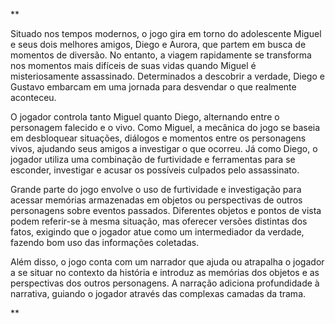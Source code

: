 **

Situado nos tempos modernos, o jogo gira em torno do adolescente Miguel e seus dois melhores amigos, Diego e Aurora, que partem em busca de momentos de diversão. No entanto, a viagem rapidamente se transforma nos momentos mais difíceis de suas vidas quando Miguel é misteriosamente assassinado. Determinados a descobrir a verdade, Diego e Gustavo embarcam em uma jornada para desvendar o que realmente aconteceu.

O jogador controla tanto Miguel quanto Diego, alternando entre o personagem falecido e o vivo. Como Miguel, a mecânica do jogo se baseia em desbloquear situações, diálogos e momentos entre os personagens vivos, ajudando seus amigos a investigar o que ocorreu. Já como Diego, o jogador utiliza uma combinação de furtividade e ferramentas para se esconder, investigar e acusar os possíveis culpados pelo assassinato.
  
Grande parte do jogo envolve o uso de furtividade e investigação para acessar memórias armazenadas em objetos ou perspectivas de outros personagens sobre eventos passados. Diferentes objetos e pontos de vista podem referir-se à mesma situação, mas oferecer versões distintas dos fatos, exigindo que o jogador atue como um intermediador da verdade, fazendo bom uso das informações coletadas.  

Além disso, o jogo conta com um narrador que ajuda ou atrapalha o jogador a se situar no contexto da história e introduz as memórias dos objetos e as perspectivas dos outros personagens. A narração adiciona profundidade à narrativa, guiando o jogador através das complexas camadas da trama.

**